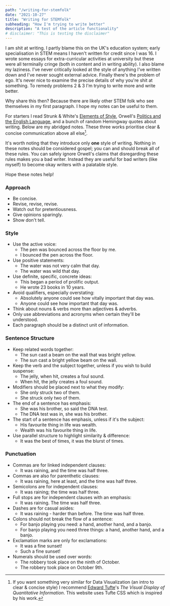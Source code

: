 ```yaml
---
path: "/writing-for-stemfolk"
date: "2021-10-27"
title: "Writing for STEMfolk"
subheading: "How I'm trying to write better"
description: "A test of the article functionality"
# disclaimer: "This is testing the disclaimer"
---
```


I am shit at writing. I partly blame this on the UK's education system; early specialisation in STEM means I haven't written for credit since I was 16. I wrote some essays for extra-curricular activities at university but these were all terminally cringe (both in content and in writing ability). I also blame my laziness. I've never critically looked at the style of anything I've written down and I've never sought external advice. Finally there's the problem of ego. It's never nice to examine the precise details of why you're shit at something. To remedy problems 2 & 3 I'm trying to write more and write better.

Why share this then? Because there are likely other STEM folk who see themselves in my first paragraph. I hope my notes can be useful to them.

For starters I read Strunk & White's [Elements of Style](https://en.wikipedia.org/wiki/The_Elements_of_Style), Orwell's [Politics and the English Language](https://www.orwellfoundation.com/the-orwell-foundation/orwell/essays-and-other-works/politics-and-the-english-language/), and a bunch of random Hemingway quotes about writing. Below are my abridged notes. These three works prioritise clear & concise communication above all else[^1].

[^1]: If you want something very similar for Data Visualization (an intro to clear & concise style) I recommend [Edward Tufte](https://en.wikipedia.org/wiki/Edward_Tufte)'s *The Visual Display of Quantitative Information*. This website uses Tufte CSS which is inspired by his work.

It's worth noting that they introduce only **one** style of writing. Nothing in these notes should be considered gospel; you can and should break all of these rules. You can safely ignore Orwell's claims that disregarding these rules makes you a bad writer. Instead they are useful for bad writers (like myself) to become okay writers with a palatable style.

Hope these notes help!

### Approach

- Be concise.
- Revise, revise, revise.
- Watch out for pretentiousness.
- Give opinions sparingly.
- Show don't tell.

### Style

- Use the active voice:
  - The pen was bounced across the floor by me.
  - I bounced the pen across the floor.
- Use positive statements:
  - The water was not very calm that day.
  - The water was wild that day.
- Use definite, specific, concrete ideas:
  - This began a period of prolific output.
  - He wrote 23 books in 10 years.
- Avoid qualifiers, especially overstating:
  - Absolutely anyone could see how vitally important that day was.
  - Anyone could see how important that day was.
- Think about nouns & verbs more than adjectives & adverbs.
- Only use abbreviations and acronyms when certain they'll be understood.
- Each paragraph should be a distinct unit of information.

### Sentence Structure

- Keep related words together:
  - The sun cast a beam on the wall that was bright yellow.
  - The sun cast a bright yellow beam on the wall.
- Keep the verb and the subject together, unless if you wish to build suspense:
  - The jelly, when hit, creates a foul sound.
  - When hit, the jelly creates a foul sound.
- Modifiers should be placed next to what they modify:
  - She only struck two of them.
  - She struck only two of them.
- The end of a sentence has emphasis:
  - She was his brother, so said the DNA test.
  - The DNA test was in, she was his brother.
- The start of a sentence has emphasis, unless if it's the subject:
  - His favourite thing in life was wealth.
  - Wealth was his favourite thing in life.
- Use parallel structure to highlight similarity & difference:
  - It was the best of times, it was the blurst of times.

### Punctuation

- Commas are for linked independent clauses:
  - It was raining, and the time was half three.
- Commas are also for parenthetic clauses:
  - It was raining, here at least, and the time was half three.
- Semicolons are for independent clauses:
  - It was raining; the time was half three.
- Full stops are for independent clauses with an emphasis:
  - It was raining. The time was half three.
- Dashes are for casual asides:
  - It was raining - harder than before. The time was half three.
- Colons should not break the flow of a sentence:
  - For banjo playing you need: a hand, another hand, and a banjo.
  - For banjo playing you need three things: a hand, another hand, and a banjo.
- Exclamation marks are only for exclamations:
  - It was a fine sunset!
  - Such a fine sunset!
- Numerals should be used over words:
  - The robbery took place on the ninth of October.
  - The robbery took place on October 9th.
